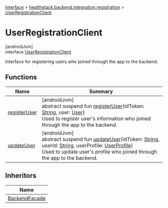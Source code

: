
[Interface](../../../index.html) > [healthstack.backend.integration.registration](../index.html) > [UserRegistrationClient](index.html)



# UserRegistrationClient



[androidJvm]\
interface [UserRegistrationClient](index.html)

Interface for registering users who joined through the app to the backend.



## Functions


| Name | Summary |
|---|---|
| [registerUser](register-user.html) | [androidJvm]<br>abstract suspend fun [registerUser](register-user.html)(idToken: [String](https://kotlinlang.org/api/latest/jvm/stdlib/kotlin/-string/index.html), user: [User](../-user/index.html))<br>Used to register user's information who joined through the app to the backend. |
| [updateUser](update-user.html) | [androidJvm]<br>abstract suspend fun [updateUser](update-user.html)(idToken: [String](https://kotlinlang.org/api/latest/jvm/stdlib/kotlin/-string/index.html), userId: [String](https://kotlinlang.org/api/latest/jvm/stdlib/kotlin/-string/index.html), userProfile: [UserProfile](../-user-profile/index.html))<br>Used to update user's profile who joined through the app to the backend. |


## Inheritors


| Name |
|---|
| [BackendFacade](../../healthstack.backend.integration/-backend-facade/index.html) |

